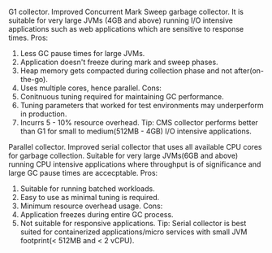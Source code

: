 G1 collector.
Improved Concurrent Mark Sweep garbage collector. It is suitable for very large JVMs (4GB and above) running I/O intensive applications such as web applications which are sensitive to response times.
Pros:
1. Less GC pause times for large JVMs.
2. Application doesn't freeze during mark and sweep phases.
3. Heap memory gets compacted during collection phase and not after(on-the-go).
4. Uses multiple cores, hence parallel.
Cons:
1. Conitnuous tuning required for maintaining GC performance.
3. Tuning parameters that worked for test environments may underperform in production.
4. Incurrs 5 - 10% resource overhead.
Tip:
CMS collector performs better than G1 for small to medium(512MB - 4GB) I/O intensive applications.

Parallel collector.
Improved serial collector that uses all available CPU cores for garbage collection. Suitable for very large JVMs(6GB and above) running CPU intensive applications where throughput is of significance and large GC pause times are accecptable.
Pros:
1. Suitable for running batched workloads.
2. Easy to use as minimal tuning is required. 
3. Minimum resource overhead usage.
Cons:
1. Application freezes during entire GC process.
2. Not suitable for responsive applications.
Tip:
Serial collector is best suited for containerized applications/micro services with small JVM footprint(< 512MB and < 2 vCPU). 
